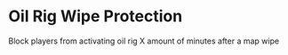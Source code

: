 # Oil Rig Wipe Protection
 Block players from activating oil rig X amount of minutes after a map wipe
